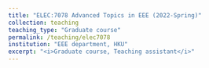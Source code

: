 ```yaml
---
title: "ELEC:7078 Advanced Topics in EEE (2022-Spring)"
collection: teaching
teaching_type: "Graduate course"
permalink: /teaching/elec7078
institution: "EEE department, HKU"
excerpt: "<i>Graduate course, Teaching assistant</i>"
---
```

